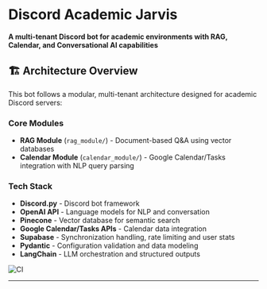 # Discord Academic Jarvis

<!-- Project Overview and Architecture -->
**A multi-tenant Discord bot for academic environments with RAG, Calendar, and Conversational AI capabilities**

## 🏗️ Architecture Overview

This bot follows a modular, multi-tenant architecture designed for academic Discord servers:

### Core Modules
- **RAG Module** (`rag_module/`) - Document-based Q&A using vector databases
- **Calendar Module** (`calendar_module/`) - Google Calendar/Tasks integration with NLP query parsing

### Tech Stack
- **Discord.py** - Discord bot framework
- **OpenAI API** - Language models for NLP and conversation
- **Pinecone** - Vector database for semantic search
- **Google Calendar/Tasks APIs** - Calendar data integration 
- **Supabase** - Synchronization handling, rate limiting and user stats
- **Pydantic** - Configuration validation and data modeling
- **LangChain** - LLM orchestration and structured outputs

![CI](https://github.com/Vasilis-christopoulos/mcgill-discord-assistant/actions/workflows/ci.yml/badge.svg)

---

